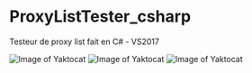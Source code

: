 # ProxyListTester_csharp
Testeur de proxy list fait en C# - VS2017

![Image of Yaktocat](https://zupimages.net/up/19/47/7nud.png)
![Image of Yaktocat](https://zupimages.net/up/19/47/d672.png)
![Image of Yaktocat](https://zupimages.net/up/19/47/8si3.png)
